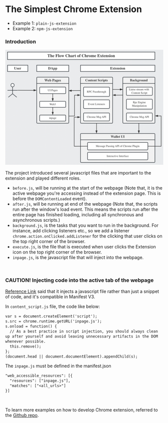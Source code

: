 # The Simplest Chrome Extension

- Example 1: `plain-js-extension`
- Example 2: `npm-js-extension`

### Introduction

![](./images/flow-chart-of-chrome-extension.png)

The project introduced several javascript files that are important to the extension and played different roles.
  - `before.js`, will be running at the start of the webpage (Note that, it is the active webpage you're accessing instead of the extension page. This is before the `DOMContentLoaded` event).
  - `after.js`, will be running at end of the webpage (Note that, the scripts run after the window's load event. This means the scripts run after the entire page has finished loading, including all synchronous and asynchronous scripts.)
  - `background.js`, is the tasks that you want to run in the background. For instance, add clicking listeners etc., so we add a listener `chrome.action.onClicked.addListener` for the clicking that user clicks on the top right corner of the browser. 
  - `execute.js`, is the file that is executed when user clicks the Extension icon on the top right corner of the browser. 
  - `inpage.js`, is the javascript file that will inject into the webpage.

<br/>

### CAUTION! Injecting code into the active tab of the webpage
[Reference Link](https://stackoverflow.com/questions/9515704/access-variables-and-functions-defined-in-page-context-using-a-content-script/9517879#9517879)
said that it injects a javascript file rather than just a snippet of code, and it's compatible in Manifest V3.

In `content_script.js` file, the code like below:
```
var s = document.createElement('script');
s.src = chrome.runtime.getURL('inpage.js');
s.onload = function() { 
  // As a best practice in script injection, you should always clean up after yourself and avoid leaving unnecessary artifacts in the DOM whenever possible.
  this.remove(); 
};
(document.head || document.documentElement).appendChild(s);
```

The `inpage.js` must be defined in the manifest.json
```
"web_accessible_resources": [{
  "resources": ["inpage.js"],
  "matches": ["<all_urls>"]
}]
```

<br/>

To learn more examples on how to develop Chrome extension, referred to the [Github repo](https://github.com/GoogleChrome/chrome-extensions-samples).



